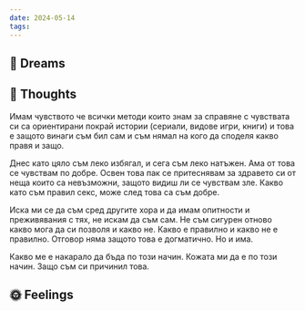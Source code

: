 ```yaml
---
date: 2024-05-14
tags:
---
```


## 💭 Dreams

## 🤔 Thoughts 
Имам чувството че всички методи които знам за справяне с чувствата си са ориентирани покрай истории (сериали, видове игри, книги) и това е защото винаги съм бил сам и съм нямал на кого да споделя какво правя и защо. 

Днес като цяло съм леко избягал, и сега съм леко натъжен. Ама от това се чувствам по добре. Освен това пак се притеснявам за здравето си от неща които са невъзможни, защото видиш ли се чувствам зле. Какво като съм правил секс, може след това са съм добре. 

Иска ми се да съм сред другите хора и да имам опитности и преживявания с тях, не искам да съм сам. Не съм сигурен отново какво мога да си позволя и какво не. Какво е правилно и какво не е правилно. Отговор няма защото това е догматично. Но и има. 

Какво ме е накарало да бъда по този начин. Кожата ми да е по този начин. Защо съм си причинил това. 


## 🌞 Feelings 


